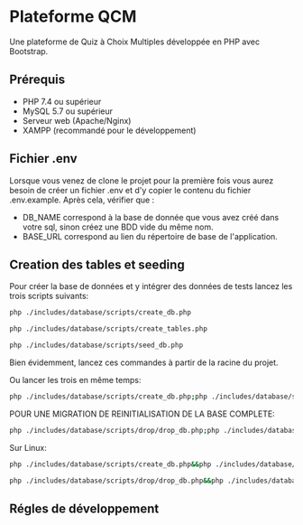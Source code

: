 # Plateforme QCM

Une plateforme de Quiz à Choix Multiples développée en PHP avec Bootstrap.

## Prérequis

- PHP 7.4 ou supérieur
- MySQL 5.7 ou supérieur
- Serveur web (Apache/Nginx)
- XAMPP (recommandé pour le développement)


## Fichier .env
Lorsque vous venez de clone le projet pour la première fois vous aurez besoin de créer un fichier .env
et d'y copier le contenu du fichier .env.example.
Après cela, vérifier que :
- DB_NAME correspond à la base de donnée que vous avez créé dans votre sql, sinon créez une BDD vide du même nom.
- BASE_URL correspond au lien du répertoire de base de l'application.

## Creation des tables et seeding
Pour créer la base de données et y intégrer des données de tests lancez les trois scripts suivants:
```bash
php ./includes/database/scripts/create_db.php
```
```bash
php ./includes/database/scripts/create_tables.php
```
```bash
php ./includes/database/scripts/seed_db.php
```
Bien évidemment, lancez ces commandes à partir de la racine du projet.

Ou lancer les trois en même temps:
```bash
php ./includes/database/scripts/create_db.php;php ./includes/database/scripts/create_tables.php;php ./includes/database/scripts/seed_db.php
```

POUR UNE MIGRATION DE REINITIALISATION DE LA BASE COMPLETE:
```bash
php ./includes/database/scripts/drop/drop_db.php;php ./includes/database/scripts/create_db.php;php ./includes/database/scripts/create_tables.php;php ./includes/database/scripts/seed_db.php
```

Sur Linux:

```bash
php ./includes/database/scripts/create_db.php&&php ./includes/database/scripts/create_tables.php&&php ./includes/database/scripts/seed_db.php
```
```bash
php ./includes/database/scripts/drop/drop_db.php&&php ./includes/database/scripts/create_db.php&&php ./includes/database/scripts/create_tables.php&&php ./includes/database/scripts/seed_db.php
```

## Régles de développement
